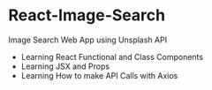 # React-Image-Search

Image Search Web App using Unsplash API

- Learning React Functional and Class Components
- Learning JSX and Props
- Learning How to make API Calls with Axios